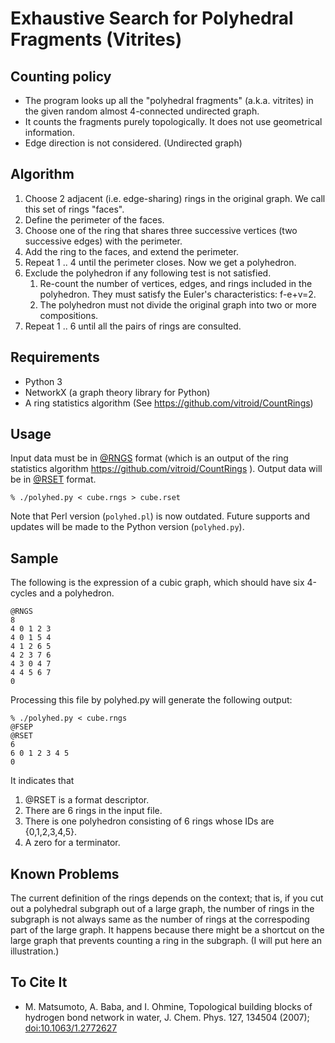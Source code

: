 # Exhaustive Search for Polyhedral Fragments (Vitrites)
## Counting policy

* The program looks up all the "polyhedral fragments"
  (a.k.a. vitrites) in the given random almost 4-connected undirected graph.
* It counts the fragments purely topologically. It does not use geometrical information.
* Edge direction is not considered. (Undirected graph)

## Algorithm

1. Choose 2 adjacent (i.e. edge-sharing) rings in the original graph.  We
   call this set of rings "faces".
1. Define the perimeter of the faces.
1. Choose one of the ring that shares three successive vertices (two successive edges) with the perimeter.
1. Add the ring to the faces, and extend the perimeter.
1. Repeat 1 .. 4 until the perimeter closes.  Now we get a polyhedron.
1. Exclude the polyhedron if any following test is not satisfied.
    1. Re-count the number of vertices, edges, and rings included in
       the polyhedron.  They must satisfy the Euler's characteristics:
       f-e+v=2.
	1. The polyhedron must not divide the original graph into two or
       more compositions.
1. Repeat 1 .. 6 until all the pairs of rings are consulted.

## Requirements

* Python 3
* NetworkX (a graph theory library for Python)
* A ring statistics algorithm (See https://github.com/vitroid/CountRings)

## Usage
Input data must be in <a href="http://theochem.chem.okayama-u.ac.jp/wiki/wiki.cgi/matto?page=%40RNGS">@RNGS</a> format (which is an output of the ring statistics algorithm https://github.com/vitroid/CountRings ). Output data will be in <a href="http://theochem.chem.okayama-u.ac.jp/wiki/wiki.cgi/matto?page=%40RSET">@RSET</a> format.

    % ./polyhed.py < cube.rngs > cube.rset

Note that Perl version (`polyhed.pl`) is now outdated.  Future supports
and updates will be made to the Python version (`polyhed.py`).
## Sample
The following is the expression of a cubic graph, which should have
six 4-cycles and a polyhedron.

    @RNGS
    8
    4 0 1 2 3
    4 0 1 5 4
    4 1 2 6 5
    4 2 3 7 6
    4 3 0 4 7
    4 4 5 6 7
    0

Processing this file by polyhed.py will generate the following output:

    % ./polyhed.py < cube.rngs
    @FSEP
    @RSET
    6
    6 0 1 2 3 4 5
    0

It indicates that

1. @RSET is a format descriptor.
2. There are 6 rings in the input file.
3. There is one polyhedron consisting of 6 rings whose IDs are {0,1,2,3,4,5}.
4. A zero for a terminator.

## Known Problems
The current definition of the rings depends on the context; that is,
if you cut out a polyhedral subgraph out of a large graph, the number
of rings in the subgraph is not always same as the number of rings at
the correspoding part of the large graph.
It happens because there might be a shortcut on the large graph that
prevents counting a ring in the subgraph.
(I will put here an illustration.)

## To Cite It

* M. Matsumoto, A. Baba, and I. Ohmine, Topological building blocks of hydrogen bond network in water, J. Chem. Phys. 127, 134504 (2007); [doi:10.1063/1.2772627](http://dx.doi.org/doi:10.1063/1.2772627)
